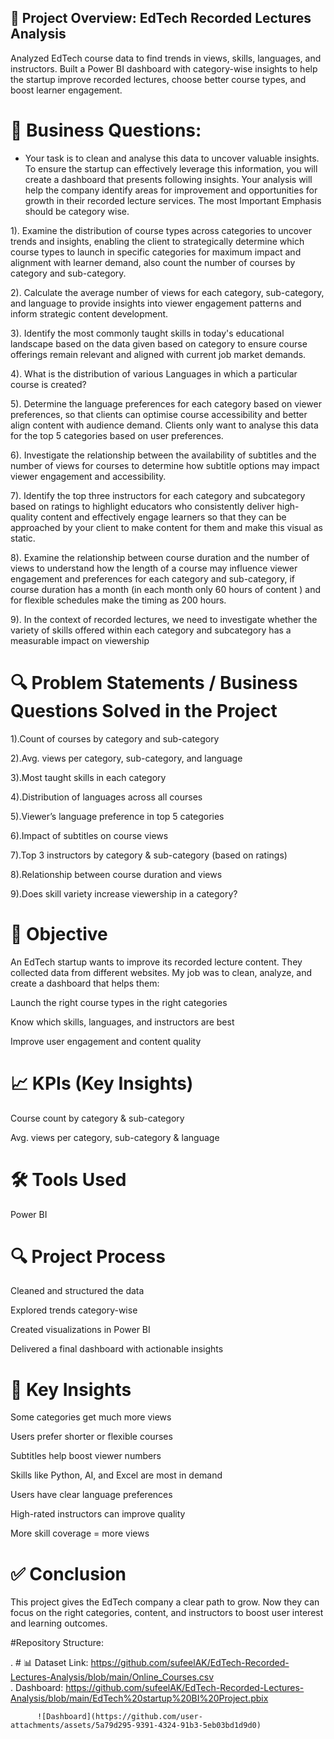 ## 📌 Project Overview: EdTech Recorded Lectures Analysis

Analyzed EdTech course data to find trends in views, skills, languages, and instructors. Built a Power BI dashboard with category-wise insights to help the startup improve recorded lectures, choose better course types, and boost learner engagement.

# 🎯 Business Questions: 
* Your task is to clean and analyse this data to uncover valuable insights. To ensure the startup can effectively leverage this information, you will create a dashboard  that presents following insights. Your analysis will help the company identify areas for improvement and opportunities for growth in their recorded lecture services.
The most Important Emphasis should be category wise.

1). Examine the distribution of course types across categories to uncover trends and insights, enabling the client to strategically determine which course types to launch in specific categories for maximum impact and alignment with learner demand, also count the number of courses by category and sub-category.

2). Calculate the average number of views for each category, sub-category, and language to provide insights into viewer engagement patterns and inform strategic content development.

3). Identify the most commonly taught skills in today's educational landscape based on the data given based on category to ensure course offerings remain relevant and aligned with current job market demands.

4). What is the distribution of various Languages  in which a particular course is  created?

5). Determine the language preferences for each category based on viewer preferences, so that clients can optimise course accessibility and better align content with audience demand. Clients only want to analyse this data for the top 5 categories based on user preferences.

6). Investigate the relationship between the availability of subtitles and the number of views for courses to determine how subtitle options may impact viewer engagement and accessibility.

7). Identify the top three instructors for each category and subcategory based on ratings   to highlight educators who consistently deliver high-quality content and effectively engage learners so that they can be approached by your client to make content for them and make this visual as static.

8). Examine the relationship between course duration and the number of views to understand how the length of a course may influence viewer engagement and preferences for each category and sub-category, if course duration has a month (in each month only 60 hours of content ) and for flexible schedules make the timing as 200 hours.

9). In the context of recorded lectures, we need to investigate whether the variety of skills offered within each category and subcategory has a measurable impact on viewership


# 🔍 Problem Statements / Business Questions Solved in the Project

1).Count of courses by category and sub-category

2).Avg. views per category, sub-category, and language

3).Most taught skills in each category

4).Distribution of languages across all courses

5).Viewer’s language preference in top 5 categories

6).Impact of subtitles on course views

7).Top 3 instructors by category & sub-category (based on ratings)

8).Relationship between course duration and views

9).Does skill variety increase viewership in a category?





# 🧩 Objective
An EdTech startup wants to improve its recorded lecture content. They collected data from different websites. My job was to clean, analyze, and create a dashboard that helps them:

Launch the right course types in the right categories

Know which skills, languages, and instructors are best

Improve user engagement and content quality

# 📈 KPIs (Key Insights)
Course count by category & sub-category

Avg. views per category, sub-category & language

# 🛠️ Tools Used
Power BI

# 🔍 Project Process
Cleaned and structured the data

Explored trends category-wise

Created visualizations in Power BI

Delivered a final dashboard with actionable insights

# 🧠 Key Insights
Some categories get much more views

Users prefer shorter or flexible courses

Subtitles help boost viewer numbers

Skills like Python, AI, and Excel are most in demand

Users have clear language preferences

High-rated instructors can improve quality

More skill coverage = more views

# ✅ Conclusion
This project gives the EdTech company a clear path to grow.
Now they can focus on the right categories, content, and instructors to boost user interest and learning outcomes.

#Repository Structure: 

. # 📊 Dataset Link:
                 https://github.com/sufeelAK/EdTech-Recorded-Lectures-Analysis/blob/main/Online_Courses.csv <br />
. Dashboard: https://github.com/sufeelAK/EdTech-Recorded-Lectures-Analysis/blob/main/EdTech%20startup%20BI%20Project.pbix <br />     

          ![Dashboard](https://github.com/user-attachments/assets/5a79d295-9391-4324-91b3-5eb03bd1d9d0)




